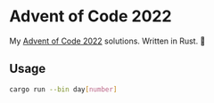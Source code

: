 # Advent of Code 2022
My [Advent of Code 2022](https://adventofcode.com/2022) solutions. Written in Rust. 🦀

## Usage
```sh
cargo run --bin day[number]
```
